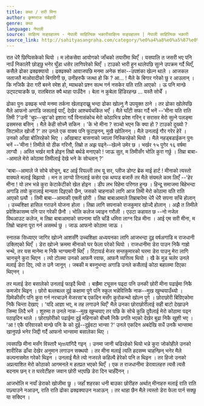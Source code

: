 ```yaml
---
title: कथा / सरी मिना
author: कृष्णराज सर्वहारी
genre: कथा
language: नेपाली
source: साहित्य सङ्ग्रहालय - नेपाली साहित्यिक भकारीसाहित्य सङ्ग्रहालय | नेपाली साहित्यिक भकारी
source_link: http://sahityasangraha.com/category/%e0%a4%a8%e0%a5%87%e0%a4%aa%e0%a4%be%e0%a4%b2%e0%a5%80-%e0%a4%97%e0%a4%a6%e0%a5%8d%e0%a4%af/%e0%a4%a8%e0%a5%87%e0%a4%aa%e0%a4%be%e0%a4%b2%e0%a5%80-%e0%a4%95%e0%a4%a5%e0%a4%be/
---
```


रात धेरै छिप्पिसकेको थियो । म लोकसेवा आयोगको जाँचको तयारीमा थिएँ । यसपालि त जसरी भए पनि नाउँ निकालेरै छोड्छु भनेर घुँडा धसेर लागिपरेको थिएँ । टाउको भारी हुन थालेपछि सुत्ने उपक्रम गर्दै थिएँ, कसैले ढोका ढक्ढक्यायो । ढक्ढक्को आवाजपछि मनमा अनेक शंका--उपशंका खेल्न थाले । आजकल जताजतै माओवादीको बिगविगी छ, उनीहरुकै जत्था हो कि ? आ... ! मैले के बिगार गरेको छु र आउलान् । कि नजिकै डेरा गरी बस्ने रमेश हो, म्याथको प्रश्न सल्भ गर्न नसकेर यति राति आएको । ऊ पनि मान्छे उट्पट्याङकै छ, रातबिरात क्यै थाहा पाउँदैन । बेला न कुबेला हिंडिरहन्छ ... यस्तै सोचेँ ।

ढोका पुनः ढक्ढक् भयो मनमा तर्कना खेलाइराख्नु भन्दा ढोका खोल्नु नै उपयुक्त ठाने । तर ढोका खोलेपछि मैले आफनो अगाडि जसलाई पाएँ, देखेर आश्चर्यचकित भएँ । मैले घाँटी सफा गर्दै भनें --'मीना यति राति तिमी ?'उनी 'चुप--चुप'को इशारा गर्दै विनासंकोच मेरो कोठाभित्र प्रवेश गरिन् र सरासर मेरो सुत्ने पलङ्मा ढसमस्स बसिन् । मैले केही सोच्नै सकिन । 'के भो मीना ? सञ्चो भएन कि क्या हो ? टाउको दुख्यो ? सिटामोल खोजौं ?' तर उनले एक वाक्य पनि फुटाइनन्, मुखै खोलिनन् । मैले उनलाई गौर गरेर हेरें । उनको आँखा बोलिरहेको थिए । आँखाबाट बासनाको ज्वाला निस्किरहेको थियो । मैले नहड्बडाईकन पुनः भनें --'मीना ! तिमीले यो ठीक गरिनौ, तिम्रो त अझ पढ्ने--खेल्ने उमेर छ । भर्खर १५ पुगेर १६ वर्षमा लाग्यौ । अस्ति भर्खर मात्रै होइन तिम्रो बर्थडे मनाएको ! जाऊ सुत, म तिमीसँग भोलि कुरा गर्छु । तिम्रा बाबा--आमाले मेरो कोठामा तिमीलाई देखे भने के सोच्लान् ?'

'बाबा--आमाले जे सोचे सोचुन्, बट आई रियल्ली लभ यू सर, प्लीज डोण्ट ब्रेक माई हार्ट ! मीनाको त्यस्तो वाक्यले मलाई बिझायो । मन त लाग्यो तिनलाई कसेर एक थप्पड बजारुँ तर मैले संयमले काम लिएँ --'हेर मीना ! यो लभ भन्ने कुरा केटाकेटीको खेल होइन । डीप लभ विहेमा परिणत हुन्छ । हिन्दू समाजमा बिहेभन्दा अगाडि तयो कुरालाई मान्यता दिइएको छैन, जसको चाहनाको लागि आज तिमी मेरो कोठामा यति राति आएको छ्यौ । तिमी बाबा--आमाकी एक्ली छोरी । तिम्रा बाबाआमाले तिम्राबारेमा धेरै धेरै सपना साँचे होलान् । उच्चशिक्षा हासिल गराउने योजना होला । तिम्रा लागि सपनाको राजकुमार खोज्दै होलान् । अझै त तिमीले प्रवेशिकासम्म पनि पार गरेकी छैनौ । भोलि कलेज ज्वाइन गरौली । एउटा कहावत छ --नो नजेल विथआउट कलेज, म तिम्रा बाबाआमाको सपनामा यति चाँडै धमिरा लाग्न दिन्न मीना । आई एम सरी मीना, म तिम्रो चाहना पूरा गर्न असमर्थ छु । जाऊ आफनो कोठामा जाऊ ।

स्नातक सिध्याएर जागिर खोज्ने आशसँगै उच्चशिक्षा अध्ययनका लागि आजभन्दा दुइ वर्षअगाडि म राजधानी उक्लिएको थिएँ । डेरा खोज्ने क्रममा मीनाको घर फेला परेको थियो । राजधानीमा डेरा पाउन निकै गाह्रो भन्थे, तर यस मानेमा म निकै भाग्यमानी थिएँ । रिटायर्ड मेजर सन्तकुमारको घरमा डेरा पाउनु मेरा लागि चानचुने कुरा थिएन । त्यो टोलमा उनको आफनै रवाफ, आफनै व्यत्तित्व थियो । खै के मुड चलेर उनले मलाई डेरा दिए, त्यो त उनै जानून् । जबकी म बस्नुभन्दा अगाडि उनले कसैलाई कोठा बहालमा दिएका थिएनन् ।

तर मलाई डेरा बसालेको उनलाई फाइदै थियो । बाह्रैमा ट्यूसन पढ्दा पनि उनकी छोरी मीना पढाईमा निकै कमजोर थिइन् । छोरो बल्लबल्ल दुई कक्षामा पुगे पनि स्कुल भन्नेवित्तिकै नाक--मुख खुम्चयाउँथ्यो । छिमेकीसँग पनि कुरा गर्न नरचाउने मेजरसा'ब एकदिन मसँग कुरोकन्थो खोल्न पुगे । छोराछोरी बिग्रिएकोमा निकै चिन्ता देखाए । 'यदि आज्ञा भए, म तह लगाउने थिएँ' मैले उनका छोराछोरीलाई सही बाटो देखाउने जिम्मा लिदै भनें । शुरुमा त उनले नाक--मुख खुम्चयाए तर पछि के सोचे कुन्नि दुवैलाई मेरो कोठामा पढ्न पठाइदिन थाले । छोराछोरीको पढाईमा दुई महिनाको बीचमै निकै प्रगति भएको देखेर बुढा निकै खुशी भए । 'आ ! एकै परिवारको मान्छे पनि के को दुई--दुईवटा भान्सा ?' उनले एकदिन अबदेखि सधैं उनकै भान्सामा खानुपर्छ भनेर जिद्दी गर्दै आफनो भान्सामा बसालेका थिए ।

त्यसपछि मीना मसँग विस्तारै भ्mयांगिदै गइन् । उनमा जानी चढिरहेको थियो भन्ने कुरा जोकोहीले उनको शारीरिक ढाँचा देखेर अनुमान लगाउन सक्थयो । तर मीना मलाई त्यति हदसम्म चाहन्छिन् भनेर मैले कल्पनासमेत गरेको थिइन । उनलाई मैले त्यो नजरले कहिल्यै हेरेको पनि त थिइन । तर हिजो उनको अप्रत्याशित मेरो कोठाको आगमनले म हतप्रत भएको थिएँ । एक त राजधानीमा डेरावालहरु त्यसै त्यसै बदनाम छन् र त घरवेटीहरु जवान छोरी भएपछि डेरा दिन चाहँदैनन् ।

आजभोलि म नयाँ डेराको खोजीमा छु । जहाँ शहरका धनी बाउका छोरीहरु अर्थात् मीनाहरु मलाई राति राति पछ्याउने नआउन्, राति राति ढोका ढक्ढक्याउन नआऊन् । तर थाहा छैन मैले त्यस्तो डेरा फेला पार्न सक्छु या सक्दिन ।
